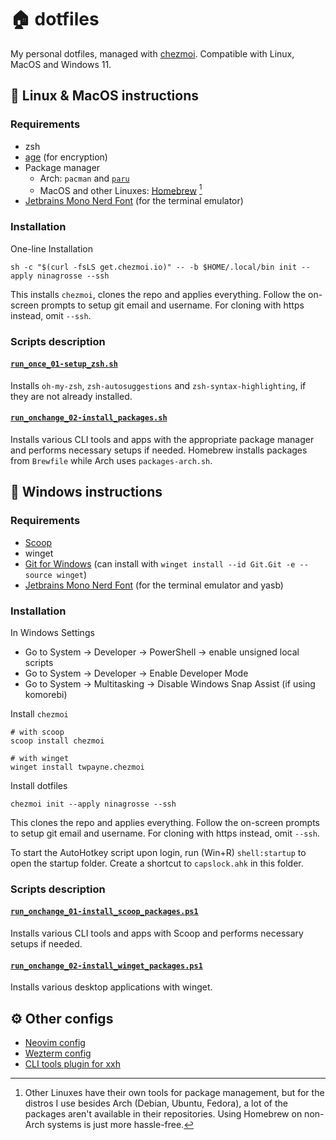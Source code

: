 # 🏠 dotfiles

My personal dotfiles, managed with [chezmoi](https://github.com/twpayne/chezmoi). Compatible with Linux, MacOS and Windows 11.

## 📖 Linux & MacOS instructions

### Requirements

* zsh
* [age](https://github.com/FiloSottile/age) (for encryption)
* Package manager
  * Arch: `pacman` and [`paru`](https://github.com/Morganamilo/paru)
  * MacOS and other Linuxes: [Homebrew](https://brew.sh/) [^1]
* [Jetbrains Mono Nerd Font](https://www.nerdfonts.com/font-downloads) (for the terminal emulator)

### Installation

One-line Installation

```shell
sh -c "$(curl -fsLS get.chezmoi.io)" -- -b $HOME/.local/bin init --apply ninagrosse --ssh
```

This installs `chezmoi`, clones the repo and applies everything. Follow the on-screen prompts to setup git email and username. For cloning with https instead, omit `--ssh`.

### Scripts description

#### [`run_once_01-setup_zsh.sh`](run_once_01-setup_zsh.sh)

Installs `oh-my-zsh`, `zsh-autosuggestions` and `zsh-syntax-highlighting`, if they are not already installed.

#### [`run_onchange_02-install_packages.sh`](run_onchange_02-install_packages.sh.tmpl)

Installs various CLI tools and apps with the appropriate package manager and performs necessary setups if needed.
Homebrew installs packages from `Brewfile` while Arch uses `packages-arch.sh`.

## 📖 Windows instructions

### Requirements

* [Scoop](https://scoop.sh/)
* winget
* [Git for Windows](https://git-scm.com/downloads/win) (can install with `winget install --id Git.Git -e --source winget`)
* [Jetbrains Mono Nerd Font](https://www.nerdfonts.com/font-downloads) (for the terminal emulator and yasb)

### Installation

In Windows Settings

* Go to System -> Developer -> PowerShell -> enable unsigned local scripts
* Go to System -> Developer -> Enable Developer Mode
* Go to System -> Multitasking -> Disable Windows Snap Assist (if using komorebi)

Install `chezmoi`

```shell
# with scoop
scoop install chezmoi
```

```shell
# with winget
winget install twpayne.chezmoi
```

Install dotfiles

```shell
chezmoi init --apply ninagrosse --ssh
```

This clones the repo and applies everything. Follow the on-screen prompts to setup git email and username. For cloning with https instead, omit `--ssh`.

To start the AutoHotkey script upon login, run (Win+R) `shell:startup` to open the startup folder. Create a shortcut to `capslock.ahk` in this folder.

### Scripts description

#### [`run_onchange_01-install_scoop_packages.ps1`](run_onchange_01-install_scoop_packages.ps1)

Installs various CLI tools and apps with Scoop and performs necessary setups if needed.

#### [`run_onchange_02-install_winget_packages.ps1`](run_onchange_02-install_winget_packages.ps1)

Installs various desktop applications with winget.

## ⚙️ Other configs

* [Neovim config](https://github.com/ninagrosse/lazyvim-config)
* [Wezterm config](https://github.com/ninagrosse/wezterm-config)
* [CLI tools plugin for xxh](https://github.com/ninagrosse/xxh-plugin-prerun-cli-tools)

[^1]: Other Linuxes have their own tools for package management, but for the distros I use besides Arch (Debian, Ubuntu, Fedora), a lot of the packages aren't available in their repositories. Using Homebrew on non-Arch systems is just more hassle-free.
